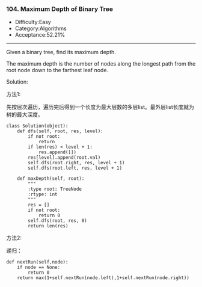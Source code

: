 ### 104. Maximum Depth of Binary Tree

- Difficulty:Easy
- Category:Algorithms
- Acceptance:52.21%

------

Given a binary tree, find its maximum depth.

The maximum depth is the number of nodes along the longest path from the root node down to the farthest leaf node.



Solution:

方法1:

先按层次遍历，遍历完后得到一个长度为最大层数的多层list。最外层list长度就为树的最大深度。

    class Solution(object):
        def dfs(self, root, res, level):
            if not root:
                return 
            if len(res) < level + 1:
                res.append([])
            res[level].append(root.val)
            self.dfs(root.right, res, level + 1)
            self.dfs(root.left, res, level + 1)
    
        def maxDepth(self, root):
            """
            :type root: TreeNode
            :rtype: int
            """
            res = []
            if not root:
                return 0
            self.dfs(root, res, 0)
            return len(res)

方法2:

递归：

```
def nextRun(self,node):
    if node == None:
        return 0
    return max(1+self.nextRun(node.left),1+self.nextRun(node.right))
```